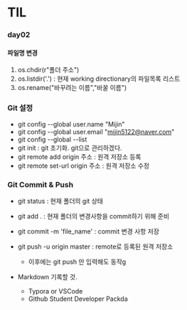 # TIL

### day02

#### 파일명 변경

1. os.chdir(r"폴더 주소")
2. os.listdir('.') : 현재 working directionary의 파일목록 리스트
3. os.rename("바꾸려는 이름","바꿀 이름")

### Git 설정 

* git config --global user.name "Mijin"
* git config --global user.email "mijin5122@naver.com"
* git config --global --list
* git init : git 초기화. git으로 관리하겠다.
* git remote add origin 주소 : 원격 저장소 등록
* git remote set-url origin 주소 : 원격 저장소 수정

### Git Commit & Push

* git status : 현재 폴더의  git 상태
* git add . : 현재 폴더의 변경사항을 commit하기 위해 준비
* git commit -m 'file_name'  : commit 변경 사항 저장
* git push -u origin master : remote로 등록된 원격 저장소
  * 이후에는  git push 만 입력해도 동작g



* Markdown 기록할 것. 

  * Typora or VSCode
  * Github Student Developer Packda
